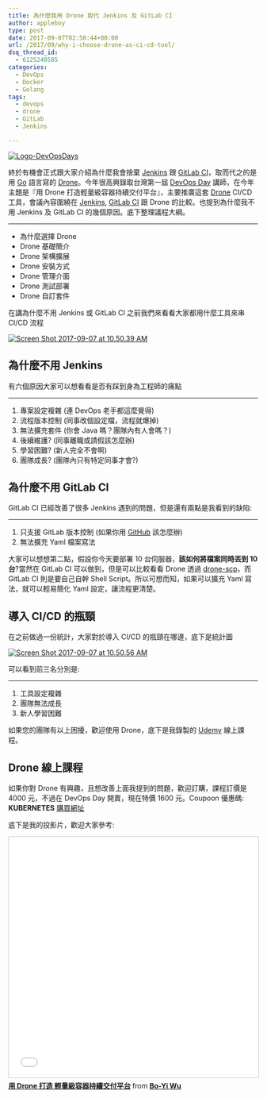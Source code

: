 ```yaml
---
title: 為什麼我用 Drone 取代 Jenkins 及 GitLab CI
author: appleboy
type: post
date: 2017-09-07T02:58:44+00:00
url: /2017/09/why-i-choose-drone-as-ci-cd-tool/
dsq_thread_id:
  - 6125240585
categories:
  - DevOps
  - Docker
  - Golang
tags:
  - devops
  - drone
  - GitLab
  - Jenkins

---
```

[![Logo-DevOpsDays](https://farm5.staticflickr.com/4382/36906030282_f489c96be3_z.jpg)](https://www.flickr.com/photos/appleboy/36906030282/in/dateposted-public/ "Logo-DevOpsDays")

終於有機會正式跟大家介紹為什麼我會捨棄 [Jenkins][2] 跟 [GitLab CI][3]，取而代之的是用 [Go](https://golang.org) 語言寫的 [Drone][1]。今年很高興錄取台灣第一屆 [DevOps Day](https://devopsdays.tw/) 講師，在今年主題是『用 Drone 打造輕量級容器持續交付平台』，主要推廣這套 [Drone][1] CI/CD 工具，會議內容圍繞在 [Jenkins][2], [GitLab CI][3] 跟 Drone 的比較。也提到為什麼我不用 Jenkins 及 GitLab CI 的幾個原因。底下整理議程大綱。

___

* 為什麼選擇 Drone
* Drone 基礎簡介
* Drone 架構擴展
* Drone 安裝方式
* Drone 管理介面
* Drone 測試部署
* Drone 自訂套件

<!--more-->

在講為什麼不用 Jenkins 或 GitLab CI 之前我們來看看大家都用什麼工具來串 CI/CD 流程

[![Screen Shot 2017-09-07 at 10.50.39 AM](https://farm5.staticflickr.com/4374/36241356344_8cc1fc2ee8_z.jpg)](https://www.flickr.com/photos/appleboy/36241356344/in/dateposted-public/ "Screen Shot 2017-09-07 at 10.50.39 AM")

## 為什麼不用 Jenkins

有六個原因大家可以想看看是否有踩到身為工程師的痛點

___

1. 專案設定複雜 (連 DevOps 老手都這麼覺得)
2. 流程版本控制 (同事改個設定檔，流程就爆掉)
3. 無法擴充套件 (你會 Java 嗎？團隊內有人會嗎？)
4. 後續維護? (同事離職或請假該怎麼辦)
5. 學習困難? (新人完全不會啊)
6. 團隊成長? (團隊內只有特定同事才會?)


## 為什麼不用 GitLab CI

GitLab CI 已經改善了很多 Jenkins 遇到的問題，但是還有兩點是我看到的缺陷:

___

1. 只支援 GitLab 版本控制 (如果你用 [GitHub][4] 該怎麼辦)
2. 無法擴充 Yaml 檔案寫法

大家可以想想第二點，假設你今天要部署 10 台伺服器，**該如何將檔案同時丟到 10 台**?當然在 GitLab CI 可以做到，但是可以比較看看 Drone 透過 [drone-scp](https://github.com/appleboy/drone-scp)，而 GitLab CI 則是要自己自幹 Shell Script。所以可想而知，如果可以擴充 Yaml 寫法，就可以輕易簡化 Yaml 設定，讓流程更清楚。

## 導入 CI/CD 的瓶頸

在之前做過一份統計，大家對於導入 CI/CD 的瓶頸在哪邊，底下是統計圖

[![Screen Shot 2017-09-07 at 10.50.56 AM](https://farm5.staticflickr.com/4426/36241356214_f81a9c21d0_z.jpg)](https://www.flickr.com/photos/appleboy/36241356214/in/dateposted-public/ "Screen Shot 2017-09-07 at 10.50.56 AM")

可以看到前三名分別是:

___

1. 工具設定複雜
2. 團隊無法成長
3. 新人學習困難

如果您的團隊有以上困擾，歡迎使用 Drone，底下是我錄製的 [Udemy](https://www.udemy.com/) 線上課程。

## Drone 線上課程

如果你對 Drone 有興趣，且想改善上面我提到的問題，歡迎訂購，課程訂價是 4000 元，不過在 DevOps Day 開賣，現在特價 1600 元。Coupoon 優惠碼: **KUBERNETES** [購買網址][5]

底下是我的投影片，歡迎大家參考:

<iframe src="//www.slideshare.net/slideshow/embed_code/key/aM3SFokdjfULaI" width="595" height="485" frameborder="0" marginwidth="0" marginheight="0" scrolling="no" style="border:1px solid #CCC; border-width:1px; margin-bottom:5px; max-width: 100%;" allowfullscreen> </iframe> <div style="margin-bottom:5px"> <strong> <a href="//www.slideshare.net/secret/aM3SFokdjfULaI" title="用 Drone 打造 輕量級容器持續交付平台" target="_blank">用 Drone 打造 輕量級容器持續交付平台</a> </strong> from <strong><a href="https://www.slideshare.net/appleboy" target="_blank">Bo-Yi Wu</a></strong> </div>

[1]:https://github.com/drone/drone
[2]:https://jenkins.io/
[3]:https://about.gitlab.com/features/gitlab-ci-cd/
[4]:https://github.com
[5]:https://www.udemy.com/devops-oneday/?couponCode=KUBERNETES
